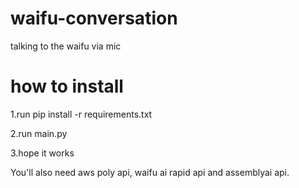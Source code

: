 # waifu-conversation
talking to the waifu via mic

# how to install

1.run pip install -r requirements.txt

2.run main.py

3.hope it works

You'll also need aws poly api, waifu ai rapid api and assemblyai api.

